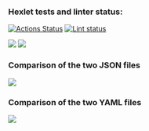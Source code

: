 ### Hexlet tests and linter status:
[![Actions Status](https://github.com/garryfisher/python-project-50/workflows/hexlet-check/badge.svg)](https://github.com/garryfisher/python-project-50/actions)
[![Lint status](https://github.com/garryfisher/python-project-50/workflows/make-lint/badge.svg)](https://github.com/garryfisher/python-project-50/actions)

<a href="https://codeclimate.com/github/garryfisher/python-project-50/maintainability"><img src="https://api.codeclimate.com/v1/badges/df0c9295986e60cf71d0/maintainability" /></a>
<a href="https://codeclimate.com/github/garryfisher/python-project-50/test_coverage"><img src="https://api.codeclimate.com/v1/badges/df0c9295986e60cf71d0/test_coverage" /></a>

<h3>Comparison of the two JSON files</h3>
<a href="https://asciinema.org/a/ADM8hqMJkrRP0mfBwIE7xY8bQ" target="_blank"><img src="https://asciinema.org/a/ADM8hqMJkrRP0mfBwIE7xY8bQ.svg" /></a>

<h3>Comparison of the two YAML files</h3>
<a href="https://asciinema.org/a/9chYTq0FmpIazdz4qG8X1tUBS" target="_blank"><img src="https://asciinema.org/a/9chYTq0FmpIazdz4qG8X1tUBS.svg" /></a>
